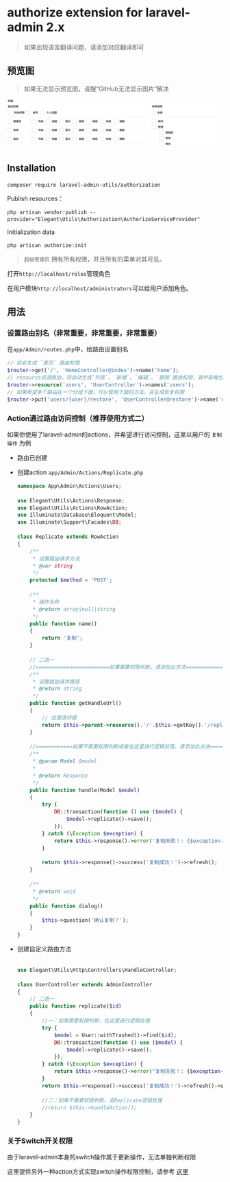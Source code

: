# authorize extension for laravel-admin 2.x

> 如果出现语言翻译问题，请添加对应翻译即可

## 预览图
> 如果无法显示预览图，请搜“GitHub无法显示图片”解决

![authorization_legend](resources/assets/legend.png)

## Installation

```shell
composer require laravel-admin-utils/authorization
```

Publish resources：

```shell
php artisan vendor:publish --provider="Elegant\Utils\Authorization\AuthorizeServiceProvider"
```

Initialization data

```shell
php artisan authorize:init
```

> `超级管理员` 拥有所有权限，并且所有的菜单对其可见。


打开`http://localhost/roles`管理角色

在用户模块`http://localhost/administrators`可以给用户添加角色。

## 用法

### 设置路由别名（非常重要，非常重要，非常重要）

在`app/Admin/routes.php`中，给路由设置别名

```php
// 将会生成 `首页` 路由权限
$router->get('/', 'HomeController@index')->name('home');
// resource资源路由，将自动生成`列表`、`新增`、`编辑`、`删除`路由权限，其中新增包含（`创建`、`保存`），编辑包含（`编辑`、`更新`）
$router->resource('users', 'UserController')->names('users');
// 如果希望多个路由在一个分组下面，可以使用下面的方法，会生成恢复权限
$router->put('users/{user}/restore', 'UserController@restore')->name('users.restore');
```

### Action通过路由访问控制（推荐使用方式二）

如果你使用了laravel-admin的actions，并希望进行访问控制，这里以用户的 `复制操作` 为例

- 路由已创建

- 创建action `app/Admin/Actions/Replicate.php`
  ```php
  namespace App\Admin\Actions\Users;
  
  use Elegant\Utils\Actions\Response;
  use Elegant\Utils\Actions\RowAction;
  use Illuminate\Database\Eloquent\Model;
  use Illuminate\Support\Facades\DB;
  
  class Replicate extends RowAction
  {
      /**
       * 设置路由请求方法
       * @var string
       */
      protected $method = 'POST';
  
      /**
       * 操作名称
       * @return array|null|string
       */
      public function name()
      {
          return '复制';
      }
  
      // 二选一
      //========================如果需要权限判断，请添加此方法===========================
      /**
       * 设置路由请求路径
       * @return string
       */
      public function getHandleUrl()
      {
          // 这里请仔细
          return $this->parent->resource().'/'.$this->getKey().'/replicate';
      }
      
      //============如果不需要权限判断或者在这里进行逻辑处理，请添加此方法=================
      /**
       * @param Model $model
       *
       * @return Response
       */
      public function handle(Model $model)
      {
          try {
              DB::transaction(function () use ($model) {
                  $model->replicate()->save();
              });
          } catch (\Exception $exception) {
              return $this->response()->error('复制失败！: {$exception->getMessage()}');
          }
  
          return $this->response()->success('复制成功！')->refresh();
      }
      
      /**
       * @return void
       */
      public function dialog()
      {
          $this->question('确认复制？');
      }
  }
  ```

- 创建自定义路由方法
  ```php
  
  use Elegant\Utils\Http\Controllers\HandleController;
  
  class UserController extends AdminController
  {
      // 二选一
      public function replicate($id)
      {
          //一：如果需要权限判断，在这里进行逻辑处理
          try {
              $model = User::withTrashed()->find($id);
              DB::transaction(function () use ($model) {
                  $model->replicate()->save();
              });
          } catch (\Exception $exception) {
              return $this->response()->error("复制失败！: {$exception->getMessage()}")->send();
          }
          return $this->response()->success('复制成功！')->refresh()->send();

          //二：如果不需要权限判断，去Replicate逻辑处理
          //return $this->handleAction();
      }
  }
  ```

### 关于Switch开关权限

由于laravel-admin本身的switch操作属于更新操作，无法单独判断权限

这里提供另外一种action方式实现switch操作权限控制，请参考 [这里](https://laravel-admin.org/docs/zh/2.x/model-table-column-display#列操作)
